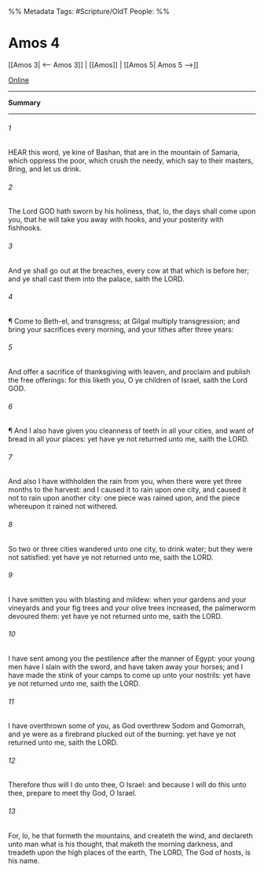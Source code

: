 

%% Metadata
Tags: #Scripture/OldT
People: 
%%
# Amos 4
[[Amos 3| <-- Amos 3]] | [[Amos]] | [[Amos 5| Amos 5 -->]]

[Online](https://churchofjesuschrist.org/study/scriptures/ot/amos/4?lang=eng)

---
__Summary__



---

###### 1
HEAR this word, ye kine of Bashan, that are in the mountain of Samaria, which oppress the poor, which crush the needy, which say to their masters, Bring, and let us drink.
###### 2
The Lord GOD hath sworn by his holiness, that, lo, the days shall come upon you, that he will take you away with hooks, and your posterity with fishhooks.
###### 3
And ye shall go out at the breaches, every cow at that which is before her; and ye shall cast them into the palace, saith the LORD.
###### 4
¶ Come to Beth-el, and transgress; at Gilgal multiply transgression; and bring your sacrifices every morning, and your tithes after three years:
###### 5
And offer a sacrifice of thanksgiving with leaven, and proclaim and publish the free offerings: for this liketh you, O ye children of Israel, saith the Lord GOD.
###### 6
¶ And I also have given you cleanness of teeth in all your cities, and want of bread in all your places: yet have ye not returned unto me, saith the LORD.
###### 7
And also I have withholden the rain from you, when there were yet three months to the harvest: and I caused it to rain upon one city, and caused it not to rain upon another city: one piece was rained upon, and the piece whereupon it rained not withered.
###### 8
So two or three cities wandered unto one city, to drink water; but they were not satisfied: yet have ye not returned unto me, saith the LORD.
###### 9
I have smitten you with blasting and mildew: when your gardens and your vineyards and your fig trees and your olive trees increased, the palmerworm devoured them: yet have ye not returned unto me, saith the LORD.
###### 10
I have sent among you the pestilence after the manner of Egypt: your young men have I slain with the sword, and have taken away your horses; and I have made the stink of your camps to come up unto your nostrils: yet have ye not returned unto me, saith the LORD.
###### 11
I have overthrown some of you, as God overthrew Sodom and Gomorrah, and ye were as a firebrand plucked out of the burning: yet have ye not returned unto me, saith the LORD.
###### 12
Therefore thus will I do unto thee, O Israel: and because I will do this unto thee, prepare to meet thy God, O Israel.
###### 13
For, lo, he that formeth the mountains, and createth the wind, and declareth unto man what is his thought, that maketh the morning darkness, and treadeth upon the high places of the earth, The LORD, The God of hosts, is his name.



